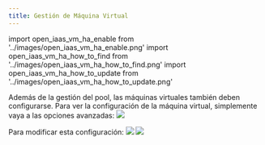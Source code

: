 ```yaml
---
title: Gestión de Máquina Virtual
---
```

import open_iaas_vm_ha_enable from '../images/open_iaas_vm_ha_enable.png'
import open_iaas_vm_ha_how_to_find from '../images/open_iaas_vm_ha_how_to_find.png'
import open_iaas_vm_ha_how_to_update from '../images/open_iaas_vm_ha_how_to_update.png'

Además de la gestión del pool, las máquinas virtuales también deben configurarse.
Para ver la configuración de la máquina virtual, simplemente vaya a las opciones avanzadas:
<img src={open_iaas_vm_ha_how_to_find} />

Para modificar esta configuración:
<img src={open_iaas_vm_ha_how_to_update} />
<img src={open_iaas_vm_ha_enable} />
